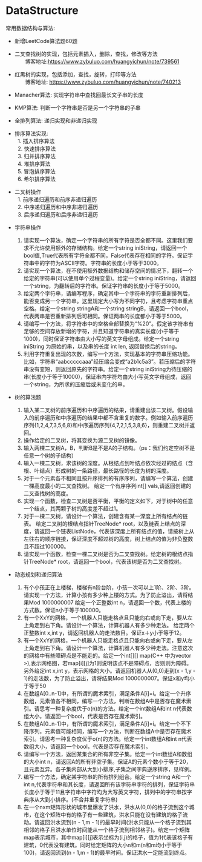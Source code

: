 # DataStructure
常用数据结构与算法:
  
 - 新增LeetCode算法题60题
 
 - 二叉查找树的实现，包括元素插入，删除，查找，修改等方法</br>
       &nbsp; &nbsp; &nbsp; &nbsp;博客地址:https://www.zybuluo.com/huangyichun/note/739561</br>
 - 红黑树的实现，包括添加，查找，旋转，打印等方法</br>
        &nbsp; &nbsp; &nbsp; &nbsp;博客地址: https://www.zybuluo.com/huangyichun/note/740213</br>
 - Manacher算法: 实现字符串中查找回最长文子串的长度
 - KMP算法: 判断一个字符串是否是另一个字符串的子串
 - 全排列算法: 递归实现和非递归实现
 - 排序算法实现:</br>
   1. 插入排序算法</br>
   2. 快速排序算法</br>
   3. 归并排序算法</br>
   4. 堆排序算法</br>
   5. 冒泡排序算法</br>
   6. 希尔排序算法</br>
 - 二叉树操作<br/>
   1. 前序递归遍历和前序非递归遍历</br>
   2. 中序递归遍历和中序非递归遍历</br>
   3. 后序递归遍历和后序非递归遍历</br>
 - 字符串操作</br>
   1. 请实现一个算法，确定一个字符串的所有字符是否全都不同。这里我们要求不允许使用额外的存储结构。给定一个string iniString，请返回一个bool值,True代表所有字符全都不同，False代表存在相同的字符。保证字符串中的字符为ASCII字符。字符串的长度小于等于3000。
   2. 请实现一个算法，在不使用额外数据结构和储存空间的情况下，翻转一个给定的字符串(可以使用单个过程变量)。给定一个string iniString，请返回一个string，为翻转后的字符串。保证字符串的长度小于等于5000。
   3. 给定两个字符串，请编写程序，确定其中一个字符串的字符重新排列后，能否变成另一个字符串。这里规定大小写为不同字符，且考虑字符串重点空格。给定一个string stringA和一个string stringB，请返回一个bool，代表两串是否重新排列后可相同。保证两串的长度都小于等于5000。
   4. 请编写一个方法，将字符串中的空格全部替换为“%20”。假定该字符串有足够的空间存放新增的字符，并且知道字符串的真实长度(小于等于1000)，同时保证字符串由大小写的英文字母组成。给定一个string iniString 为原始的串，以及串的长度 int len, 返回替换后的string。
   5. 利用字符重复出现的次数，编写一个方法，实现基本的字符串压缩功能。比如，字符串“aabcccccaaa”经压缩会变成“a2b1c5a3”。若压缩后的字符串没有变短，则返回原先的字符串。给定一个string iniString为待压缩的串(长度小于等于10000)，保证串内字符均由大小写英文字母组成，返回一个string，为所求的压缩后或未变化的串。
 - 树的算法题</br>
   1. 输入某二叉树的前序遍历和中序遍历的结果，请重建出该二叉树。假设输入的前序遍历和中序遍历的结果中都不含重复的数字。例如输入前序遍历序列{1,2,4,7,3,5,6,8}和中序遍历序列{4,7,2,1,5,3,8,6}，则重建二叉树并返回。</br>
   2. 操作给定的二叉树，将其变换为源二叉树的镜像。 </br>
   3. 输入两棵二叉树A，B，判断B是不是A的子结构。（ps：我们约定空树不是任意一个树的子结构）</br>
   4. 输入一棵二叉树，求该树的深度。从根结点到叶结点依次经过的结点（含根、叶结点）形成树的一条路径，最长路径的长度为树的深度。
   5. 对于一个元素各不相同且按升序排列的有序序列，请编写一个算法，创建一棵高度最小的二叉查找树。
给定一个有序序列int[] vals,请返回创建的二叉查找树的高度。
   6. 实现一个函数，检查二叉树是否平衡，平衡的定义如下，对于树中的任意一个结点，其两颗子树的高度差不超过1。
   7. 对于一棵二叉树，请设计一个算法，创建含有某一深度上所有结点的链表。
给定二叉树的根结点指针TreeNode* root，以及链表上结点的深度，请返回一个链表ListNode，代表该深度上所有结点的值，请按树上从左往右的顺序链接，保证深度不超过树的高度，树上结点的值为非负整数且不超过100000。
   8. 请实现一个函数，检查一棵二叉树是否为二叉查找树。给定树的根结点指针TreeNode* root，请返回一个bool，代表该树是否为二叉查找树。
- 动态规划和递归算法 <br/>
   1. 有个小孩正在上楼梯，楼梯有n阶台阶，小孩一次可以上1阶、2阶、3阶。请实现一个方法，计算小孩有多少种上楼的方式。为了防止溢出，请将结果Mod 1000000007
给定一个正整数int n，请返回一个数，代表上楼的方式数。保证n小于等于100000。
   2. 有一个XxY的网格，一个机器人只能走格点且只能向右或向下走，要从左上角走到右下角。请设计一个算法，计算机器人有多少种走法。
给定两个正整数int x,int y，请返回机器人的走法数目。保证x＋y小于等于12。
   3. 有一个XxY的网格，一个机器人只能走格点且只能向右或向下走，要从左上角走到右下角。请设计一个算法，计算机器人有多少种走法。注意这次的网格中有些障碍点是不能走的。给定一个int[][] map(C++ 中为vector >),表示网格图，若map[i][j]为1则说明该点不是障碍点，否则则为障碍。另外给定int x,int y，表示网格的大小。请返回机器人从(0,0)走到(x - 1,y - 1)的走法数，为了防止溢出，请将结果Mod 1000000007。保证x和y均小于等于50
   4. 在数组A[0..n-1]中，有所谓的魔术索引，满足条件A[i]=i。给定一个升序数组，元素值各不相同，编写一个方法，判断在数组A中是否存在魔术索引。请思考一种复杂度优于o(n)的方法。给定一个int数组A和int n代表数组大小，请返回一个bool，代表是否存在魔术索引。
   5. 在数组A[0..n-1]中，有所谓的魔术索引，满足条件A[i]=i。给定一个不下降序列，元素值可能相同，编写一个方法，判断在数组A中是否存在魔术索引。请思考一种复杂度优于o(n)的方法。给定一个int数组A和int n代表数组大小，请返回一个bool，代表是否存在魔术索引。
   6. 请编写一个方法，返回某集合的所有非空子集。给定一个int数组A和数组的大小int n，请返回A的所有非空子集。保证A的元素个数小于等于20，且元素互异。各子集内部从大到小排序,子集之间字典逆序排序，见样例。
   7. 编写一个方法，确定某字符串的所有排列组合。给定一个string A和一个int n,代表字符串和其长度，请返回所有该字符串字符的排列，保证字符串长度小于等于11且字符串中字符均为大写英文字符，排列中的字符串按字典序从大到小排序。(不合并重复字符串)
   8. 在一个nxm矩阵形状的城市里爆发了洪水，洪水从(0,0)的格子流到这个城市，在这个矩阵中有的格子有一些建筑，洪水只能在没有建筑的格子流动。请返回洪水流到(n - 1,m - 1)的最早时间(洪水只能从一个格子流到其相邻的格子且洪水单位时间能从一个格子流到相邻格子)。给定一个矩阵map表示城市，其中map[i][j]表示坐标为(i,j)的格子，值为1代表该格子有建筑，0代表没有建筑。同时给定矩阵的大小n和m(n和m均小于等于100)，请返回流到(n - 1,m - 1)的最早时间。保证洪水一定能流到终点。
